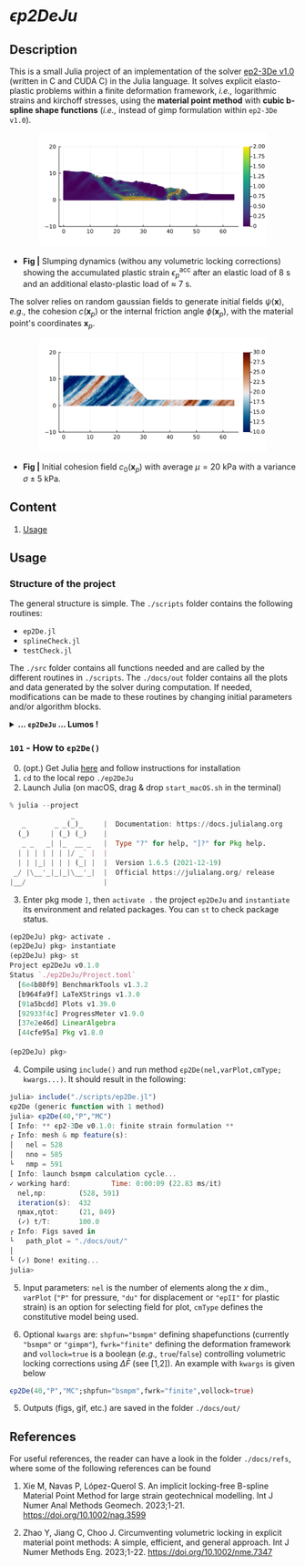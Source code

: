 # ***ϵp2DeJu*** #
## **Description** 
This is a small Julia project of an implementation of the solver [ep2-3De v1.0](https://github.com/ewyser/ep2-3De) (written in C and CUDA C) in the Julia language. It solves explicit elasto-plastic problems within a finite deformation framework, *i.e.,* logarithmic strains and kirchoff stresses, using the **material point method** with **cubic b-spline shape functions** (*i.e.,* instead of gimp formulation within ``ep2-3De v1.0``).

<p align="center">
  <img src="docs/img/epII.png" width="400"/>
</p>

* **Fig |** Slumping dynamics (withou any volumetric locking corrections) showing the accumulated plastic strain $\epsilon_p^{\mathrm{acc}}$ after an elastic load of 8 s and an additional elasto-plastic load of $\approx$ 7 s. 

The solver relies on random gaussian fields to generate initial fields $\psi(\boldsymbol{x})$, *e.g.,* the cohesion $c(\boldsymbol{x}_p)$ or the internal friction angle $\phi(\boldsymbol{x}_p)$, with the material point's coordinates $\boldsymbol{x}_p$. 

<p align="center">
  <img src="docs/img/c0.png" width="400"/>
</p>

* **Fig |** Initial cohesion field $c_0(\boldsymbol{x}_p)$ with average $\mu=20$ kPa with a variance $\sigma\pm5$ kPa.

## **Content**
1. [Usage](#id-section2)
<div id='id-section2'/> 

## **Usage**

### Structure of the project
The general structure is simple. The ```./scripts``` folder contains the following routines:
-  ```ep2De.jl``` 
-  ```splineCheck.jl```
-  ```testCheck.jl```  

The ```./src``` folder contains all functions needed and are called by the different routines in ```./scripts```. The ```./docs/out``` folder contains all the plots and data generated by the solver during computation. If needed, modifications can be made to these routines by changing initial parameters and/or algorithm blocks. 

<details> <summary> <b>... <code>ϵp2DeJu</code> ... Lumos ! </b> </summary>

  ```terminal
.
├── Manifest.toml
├── Project.toml
├── README.md
├── docs
│   ├── img
│   ├── out
│   └── refs
├── license
├── scripts
│   ├── ep2De.jl
│   ├── splineCheck.jl
│   └── testCheck.jl
├── src
│   ├── ep2DeJu.jl
│   ├── fun_fs
│   │   ├── elastoplast.jl
│   │   ├── mapsto.jl
│   │   ├── plast.jl
│   │   ├── shpfun.jl
│   │   └── solve.jl
│   ├── misc
│   │   ├── doc.jl
│   │   ├── plot.jl
│   │   ├── rxiv
│   │   ├── setup.jl
│   │   ├── types.jl
│   │   └── utilities.jl
│   └── superInclude.jl
└── start_macOS.sh
  ```
</details>

### ``101`` - How to ```ϵp2De()```  

0. (opt.) Get Julia [here](https://julialang.org/downloads/) and follow instructions for installation
1. ``cd`` to the local repo ```./ep2DeJu ``` 
2. Launch Julia (on macOS, drag & drop ```start_macOS.sh``` in the terminal)
```julia
% julia --project  
               _
   _       _ _(_)_     |  Documentation: https://docs.julialang.org
  (_)     | (_) (_)    |
   _ _   _| |_  __ _   |  Type "?" for help, "]?" for Pkg help.
  | | | | | | |/ _` |  |
  | | |_| | | | (_| |  |  Version 1.6.5 (2021-12-19)
 _/ |\__'_|_|_|\__'_|  |  Official https://julialang.org/ release
|__/                   |
```
3. Enter pkg mode ``` ] ```, then ``activate .`` the project ``ep2DeJu`` and ``instantiate`` its environment and related packages. You can ``st`` to check package status.
```julia
(ep2DeJu) pkg> activate .
(ep2DeJu) pkg> instantiate 
(ep2DeJu) pkg> st
Project ep2DeJu v0.1.0
Status `./ep2DeJu/Project.toml`
  [6e4b80f9] BenchmarkTools v1.3.2
  [b964fa9f] LaTeXStrings v1.3.0
  [91a5bcdd] Plots v1.39.0
  [92933f4c] ProgressMeter v1.9.0
  [37e2e46d] LinearAlgebra
  [44cfe95a] Pkg v1.8.0

(ep2DeJu) pkg>
```
4. Compile using ``include()`` and run method ``ϵp2De(nel,varPlot,cmType; kwargs...)``. It should result in the following:
```julia
julia> include("./scripts/ep2De.jl")
ϵp2De (generic function with 1 method)
julia> ϵp2De(40,"P","MC")
[ Info: ** ϵp2-3De v0.1.0: finite strain formulation **
┌ Info: mesh & mp feature(s):
│   nel = 528
│   nno = 585
└   nmp = 591
[ Info: launch bsmpm calculation cycle...
✓ working hard:          Time: 0:00:09 (22.83 ms/it)
  nel,np:        (528, 591)
  iteration(s):  432
  ηmax,ηtot:     (21, 849)
  (✓) t/T:       100.0
┌ Info: Figs saved in
└   path_plot = "./docs/out/"
│
└ (✓) Done! exiting...
julia>
```
5. Input parameters: ``nel`` is the number of elements along the $x$ dim., ``varPlot`` (``"P"`` for pressure, ``"du"`` for displacement or ``"epII"`` for plastic strain) is an option for selecting field for plot, ``cmType`` defines the constitutive model being used. 

6. Optional ``kwargs`` are: ``shpfun="bsmpm"`` defining shapefunctions (currently ``"bsmpm"`` or ``"gimpm"``), ``fwrk="finite"`` defining the deformation framework and ``vollock=true`` is a boolean (*e.g.,* ``true``/``false``) controlling volumetric locking corrections using $\Delta\bar{F}$ (see [1,2]). An example with ``kwargs`` is given below
```julia
ϵp2De(40,"P","MC";shpfun="bsmpm",fwrk="finite",vollock=true)
```

5. Outputs (figs, gif, etc.) are saved in the folder ```./docs/out/ ```

## **References**
For useful references, the reader can have a look in the folder ```./docs/refs```, where some of the following references can be found

1. Xie M, Navas P, López-Querol S. An implicit locking-free B-spline Material Point
Method for large strain geotechnical modelling. Int J Numer Anal Methods Geomech. 2023;1-21.
https://doi.org/10.1002/nag.3599

2. Zhao Y, Jiang C, Choo J. Circumventing volumetric locking in explicit material point
methods: A simple, efficient, and general approach. Int J Numer Methods Eng. 2023;1-22. https://doi.org/10.1002/nme.7347
